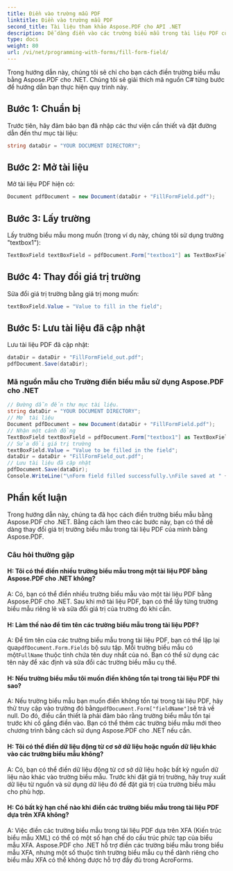 ```yaml
---
title: Điền vào trường mẫu PDF
linktitle: Điền vào trường mẫu PDF
second_title: Tài liệu tham khảo Aspose.PDF cho API .NET
description: Dễ dàng điền vào các trường biểu mẫu trong tài liệu PDF của bạn bằng Aspose.PDF cho .NET.
type: docs
weight: 80
url: /vi/net/programming-with-forms/fill-form-field/
---
```

Trong hướng dẫn này, chúng tôi sẽ chỉ cho bạn cách điền trường biểu mẫu bằng Aspose.PDF cho .NET. Chúng tôi sẽ giải thích mã nguồn C# từng bước để hướng dẫn bạn thực hiện quy trình này.

## Bước 1: Chuẩn bị

Trước tiên, hãy đảm bảo bạn đã nhập các thư viện cần thiết và đặt đường dẫn đến thư mục tài liệu:

```csharp
string dataDir = "YOUR DOCUMENT DIRECTORY";
```

## Bước 2: Mở tài liệu

Mở tài liệu PDF hiện có:

```csharp
Document pdfDocument = new Document(dataDir + "FillFormField.pdf");
```

## Bước 3: Lấy trường

Lấy trường biểu mẫu mong muốn (trong ví dụ này, chúng tôi sử dụng trường "textbox1"):

```csharp
TextBoxField textBoxField = pdfDocument.Form["textbox1"] as TextBoxField;
```

## Bước 4: Thay đổi giá trị trường

Sửa đổi giá trị trường bằng giá trị mong muốn:

```csharp
textBoxField.Value = "Value to fill in the field";
```

## Bước 5: Lưu tài liệu đã cập nhật

Lưu tài liệu PDF đã cập nhật:

```csharp
dataDir = dataDir + "FillFormField_out.pdf";
pdfDocument.Save(dataDir);
```

### Mã nguồn mẫu cho Trường điền biểu mẫu sử dụng Aspose.PDF cho .NET 
```csharp
// Đường dẫn đến thư mục tài liệu.
string dataDir = "YOUR DOCUMENT DIRECTORY";
// Mở tài liệu
Document pdfDocument = new Document(dataDir + "FillFormField.pdf");
// Nhận một cánh đồng
TextBoxField textBoxField = pdfDocument.Form["textbox1"] as TextBoxField;
// Sửa đổi giá trị trường
textBoxField.Value = "Value to be filled in the field";
dataDir = dataDir + "FillFormField_out.pdf";
// Lưu tài liệu đã cập nhật
pdfDocument.Save(dataDir);
Console.WriteLine("\nForm field filled successfully.\nFile saved at " + dataDir);
```

## Phần kết luận

Trong hướng dẫn này, chúng ta đã học cách điền trường biểu mẫu bằng Aspose.PDF cho .NET. Bằng cách làm theo các bước này, bạn có thể dễ dàng thay đổi giá trị trường biểu mẫu trong tài liệu PDF của mình bằng Aspose.PDF.

### Câu hỏi thường gặp

#### H: Tôi có thể điền nhiều trường biểu mẫu trong một tài liệu PDF bằng Aspose.PDF cho .NET không?

A: Có, bạn có thể điền nhiều trường biểu mẫu vào một tài liệu PDF bằng Aspose.PDF cho .NET. Sau khi mở tài liệu PDF, bạn có thể lấy từng trường biểu mẫu riêng lẻ và sửa đổi giá trị của trường đó khi cần.

#### H: Làm thế nào để tìm tên các trường biểu mẫu trong tài liệu PDF?

 A: Để tìm tên của các trường biểu mẫu trong tài liệu PDF, bạn có thể lặp lại qua`pdfDocument.Form.Fields` bộ sưu tập. Mỗi trường biểu mẫu có một`FullName` thuộc tính chứa tên duy nhất của nó. Bạn có thể sử dụng các tên này để xác định và sửa đổi các trường biểu mẫu cụ thể.

#### H: Nếu trường biểu mẫu tôi muốn điền không tồn tại trong tài liệu PDF thì sao?

 A: Nếu trường biểu mẫu bạn muốn điền không tồn tại trong tài liệu PDF, hãy thử truy cập vào trường đó bằng`pdfDocument.Form["fieldName"]`sẽ trả về null. Do đó, điều cần thiết là phải đảm bảo rằng trường biểu mẫu tồn tại trước khi cố gắng điền vào. Bạn có thể thêm các trường biểu mẫu mới theo chương trình bằng cách sử dụng Aspose.PDF cho .NET nếu cần.

#### H: Tôi có thể điền dữ liệu động từ cơ sở dữ liệu hoặc nguồn dữ liệu khác vào các trường biểu mẫu không?

A: Có, bạn có thể điền dữ liệu động từ cơ sở dữ liệu hoặc bất kỳ nguồn dữ liệu nào khác vào trường biểu mẫu. Trước khi đặt giá trị trường, hãy truy xuất dữ liệu từ nguồn và sử dụng dữ liệu đó để đặt giá trị của trường biểu mẫu cho phù hợp.

#### H: Có bất kỳ hạn chế nào khi điền các trường biểu mẫu trong tài liệu PDF dựa trên XFA không?

A: Việc điền các trường biểu mẫu trong tài liệu PDF dựa trên XFA (Kiến trúc biểu mẫu XML) có thể có một số hạn chế do cấu trúc phức tạp của biểu mẫu XFA. Aspose.PDF cho .NET hỗ trợ điền các trường biểu mẫu trong biểu mẫu XFA, nhưng một số thuộc tính trường biểu mẫu cụ thể dành riêng cho biểu mẫu XFA có thể không được hỗ trợ đầy đủ trong AcroForms.